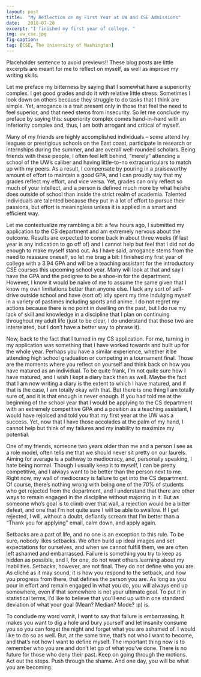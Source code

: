 ```yaml
---
layout: post
title:  "My Reflection on my First Year at UW and CSE Admissions"
date:   2018-07-20
excerpt: "I finished my first year of college. "
img: uw_cse.jpg
fig-caption:
tag: [CSE, The University of Washington]
---
```


Placeholder sentence to avoid previews!! These blog posts are little excerpts are meant for me to reflect on myself, as well as improve my writing skills. 

Let me preface my bitterness by saying that I somewhat have a superiority complex. I get good grades and do it with relative little stress. Sometimes I look down on others because they struggle to do tasks that I think are simple. Yet, arrogance is a trait present only in those that feel the need to feel superior, and that need stems from insecurity. So let me conclude my preface by saying this: superiority complex comes hand-in-hand with an inferiority complex and, thus, I am both arrogant and critical of myself.

Many of my friends are highly accomplished individuals – some attend Ivy leagues or prestigious schools on the East coast, participate in research or internships during the summer, and are overall well-rounded scholars. Being friends with these people, I often feel left behind, “merely” attending a school of the UW’s caliber and having little-to-no extracurriculars to match up with my peers. As a result, I compensate by pouring in a praiseworthy amount of effort to maintain a good GPA, and I can proudly say that my grades reflect my effort, and vice versa. Yet, grades can only reflect so much of your intellect, and a person is defined much more by what he/she does outside of school than inside the strict realm of academia. Talented individuals are talented because they put in a lot of effort to pursue their passions, but effort is meaningless unless it is applied in a smart and efficient way. 

Let me contextualize my rambling a bit: a few hours ago, I submitted my application to the CS department and am extremely nervous about the outcome. Results are expected to come back in about three weeks (if last year is any indication to go off of) and I cannot help but feel that I did not do enough to make myself stand out. As I have said, arrogance stems from the need to reassure oneself, so let me brag a bit: I finished my first year of college with a 3.94 GPA and will be a teaching assistant for the introductory CSE courses this upcoming school year. Many will look at that and say I have the GPA and the pedigree to be a shoe-in for the department. However, I know it would be naïve of me to assume the same given that I know my own limitations better than anyone else. I lack any sort of self-drive outside school and have (sort of) idly spent my time indulging myself in a variety of pastimes including sports and anime. I do not regret my actions because there is no point in dwelling on the past, but I do rue my lack of skill and knowledge in a discipline that I plan on continuing throughout my adult life (just to be clear, I do understand that those two are interrelated, but I don’t have a better way to phrase it). 

Now, back to the fact that I turned in my CS application. For me, turning in my application was something that I have worked towards and built up for the whole year. Perhaps you have a similar experience, whether it be attending high school graduation or competing in a tournament final. Those are the moments where you reflect on yourself and think back on how you have matured as an individual. To be quite frank, I’m not quite sure how I have matured, and I wish I kept a diary back then as well. Maybe the fact that I am now writing a diary is the extent to which I have matured, and if that is the case, I am totally okay with that. But there is one thing I am totally sure of, and it is that enough is never enough. If you had told me at the beginning of the school year that I would be applying to the CS department with an extremely competitive GPA and a position as a teaching assistant, I would have rejoiced and told you that my first year at the UW was a success. Yet, now that I have those accolades at the palm of my hand, I cannot help but think of my failures and my inability to maximize my potential. 

One of my friends, someone two years older than me and a person I see as a role model, often tells me that we should never sit pretty on our laurels. Aiming for average is a pathway to mediocracy, and, personally speaking, I hate being normal. Though I usually keep it to myself, I can be pretty competitive, and I always want to be better than the person next to me. Right now, my wall of mediocracy is failure to get into the CS department. Of course, there’s nothing wrong with being one of the 70% of students who get rejected from the department, and I understand that there are other ways to remain engaged in the discipline without majoring in it. But as someone who’s goal is to climb over that wall, a rejection would be a bitter defeat, and one that I’m not quite sure I will be able to swallow. If I get rejected, I will, without a doubt, defiantly scream that I’m better than a “Thank you for applying” email, calm down, and apply again.

Setbacks are a part of life, and no one is an exception to this rule. To be sure, nobody likes setbacks. We often build up ideal images and set expectations for ourselves, and when we cannot fulfill them,  we are often left ashamed and embarrassed. Failure is something you try to keep as hidden as possible, and I, for one, do not want others learning about my inabilities. Setbacks, however, are not final. They do not define who you are. As cliché as it may sound, it is how you respond to the setback, and how you progress from there, that defines the person you are. As long as you pour in effort and remain engaged in what you do, you will always end up somewhere, even if that somewhere is not your ultimate goal. To put it in statistical terms, I’d like to believe that you’ll end up within one standard deviation of what your goal (Mean? Median? Mode? :p) is. 

To conclude my word vomit, I want to say that failure is embarrassing. It makes you want to dig a hole and bury yourself and let insanity consume you so you can forget the night and forget what you are ashamed of. I would like to do so as well. But, at the same time, that’s not who I want to become, and that’s not how I want to define myself. The important thing now is to remember who you are and don’t let go of what you’ve done. There is no future for those who deny their past. Keep on going through the motions. Act out the steps. Push through the shame. And one day, you will be what you are becoming.
